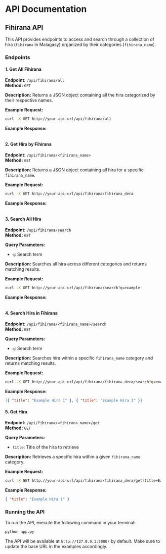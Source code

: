 # API Documentation

## Fihirana API

This API provides endpoints to access and search through a collection of hira (`fihirana` in Malagasy) organized by their categories (`fihirana_name`).

### Endpoints

#### 1. Get All Fihirana

**Endpoint:** `/api/fihirana/all`  
**Method:** `GET`

**Description:** Returns a JSON object containing all the hira categorized by their respective names.

**Example Request:**

```bash
curl -X GET http://your-api-url/api/fihirana/all
```

**Example Response:**

```json

```

#### 2. Get Hira by Fihirana

**Endpoint:** `/api/fihirana/<fihirana_name>`  
**Method:** `GET`

**Description:** Returns a JSON object containing all hira for a specific `fihirana_name`.

**Example Request:**

```bash
curl -X GET http://your-api-url/api/fihirana/fihirana_dera
```

**Example Response:**

```json

```

#### 3. Search All Hira

**Endpoint:** `/api/fihirana/search`  
**Method:** `GET`

**Query Parameters:**

- `q`: Search term

**Description:** Searches all hira across different categories and returns matching results.

**Example Request:**

```bash
curl -X GET http://your-api-url/api/fihirana/search?q=example
```

**Example Response:**

```json

```

#### 4. Search Hira in Fihirana

**Endpoint:** `/api/fihirana/<fihirana_name>/search`  
**Method:** `GET`

**Query Parameters:**

- `q`: Search term

**Description:** Searches hira within a specific `fihirana_name` category and returns matching results.

**Example Request:**

```bash
curl -X GET http://your-api-url/api/fihirana/fihirana_dera/search?q=example
```

**Example Response:**

```json
[{ "title": "Example Hira 1" }, { "title": "Example Hira 2" }]
```

#### 5. Get Hira

**Endpoint:** `/api/fihirana/<fihirana_name>/get`  
**Method:** `GET`

**Query Parameters:**

- `title`: Title of the hira to retrieve

**Description:** Retrieves a specific hira within a given `fihirana_name` category.

**Example Request:**

```bash
curl -X GET http://your-api-url/api/fihirana/fihirana_dera/get?title=Example%20Hira%201
```

**Example Response:**

```json
{ "title": "Example Hira 1" }
```

### Running the API

To run the API, execute the following command in your terminal:

```bash
python app.py
```

The API will be available at `http://127.0.0.1:5000/` by default. Make sure to update the base URL in the examples accordingly.
